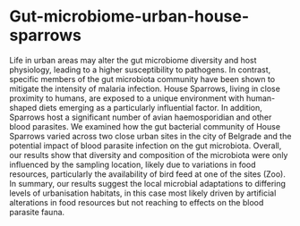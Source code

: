 # Gut-microbiome-urban-house-sparrows

Life in urban areas may alter the gut microbiome diversity and host physiology, leading to a higher susceptibility to pathogens. In contrast, specific members of the gut microbiota community have been shown to mitigate the intensity of malaria infection. House Sparrows, living in close proximity to humans, are exposed to a unique environment with human-shaped diets emerging as a particularly influential factor. In addition, Sparrows host a significant number of avian haemosporidian and other blood parasites. We examined how the gut  bacterial community of House Sparrows varied across two close urban sites in the city of Belgrade and the potential impact of blood parasite infection on the gut microbiota. Overall, our results show that diversity and composition of the microbiota were only influenced by the sampling location, likely due to variations in food resources, particularly the availability of bird feed at one of the sites (Zoo). In summary, our results suggest the local microbial adaptations to differing levels of urbanisation habitats, in this case most likely driven by artificial alterations in food resources but not reaching to effects on the blood parasite fauna.
